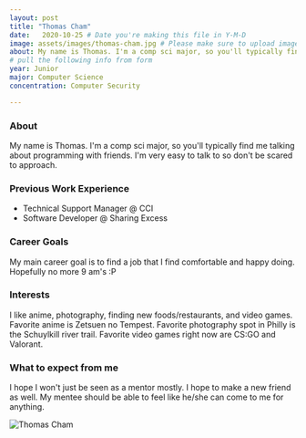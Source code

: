 ```yaml
---
layout: post
title: "Thomas Cham"
date:   2020-10-25 # Date you're making this file in Y-M-D
image: assets/images/thomas-cham.jpg # Please make sure to upload image in /assets/images/fname-lastname.ext format 
about: My name is Thomas. I'm a comp sci major, so you'll typically find me talking about programming with friends. I'm very easy to talk to so don't be scared to approach.  # "Briefly describe yourself"
# pull the following info from form
year: Junior 
major: Computer Science
concentration: Computer Security

---
```


### About

My name is Thomas. I'm a comp sci major, so you'll typically find me talking about programming with friends. I'm very easy to talk to so don't be scared to approach. 

### Previous Work Experience
- Technical Support Manager @ CCI
- Software Developer @ Sharing Excess

### Career Goals

My main career goal is to find a job that I find comfortable and happy doing. Hopefully no more 9 am's :P

### Interests

 I like anime, photography, finding new foods/restaurants, and video games. Favorite anime is Zetsuen no Tempest. Favorite photography spot in Philly is the Schuylkill river trail. Favorite video games right now are CS:GO and Valorant. 

### What to expect from me

I hope I won't just be seen as a mentor mostly. I hope to make a new friend as well. My mentee should be able to feel like he/she can come to me for anything. 

<div class="text-center my-5">
    <img src="{{ "assets/images/thomas-cham.jpg" | absolute_url }}" alt="Thomas Cham" class="rounded post-img" />
</div>